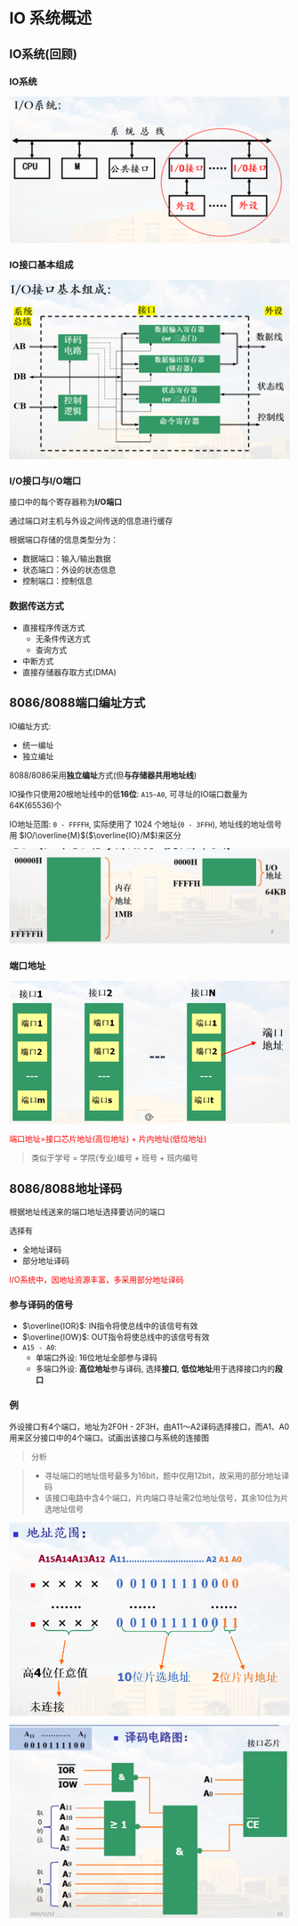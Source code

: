 # IO 系统概述

## IO系统(回顾)

### IO系统

![IO系统](pics/IO%E7%B3%BB%E7%BB%9F.png)

### IO接口基本组成

![基本组成](pics/IO%E6%8E%A5%E5%8F%A3%E5%9F%BA%E6%9C%AC%E7%BB%84%E6%88%90.png)

### I/O接口与I/O端口

接口中的每个寄存器称为**I/O端口**

通过端口对主机与外设之间传送的信息进行缓存

根据端口存储的信息类型分为：

* 数据端口：输入/输出数据
* 状态端口：外设的状态信息
* 控制端口：控制信息

### 数据传送方式

* 直接程序传送方式
  * 无条件传送方式
  * 查询方式
* 中断方式
* 直接存储器存取方式(DMA)

## 8086/8088端口编址方式

IO编址方式:

* 统一编址
* 独立编址

8088/8086采用**独立编址**方式(但**与存储器共用地址线**)

IO操作只使用20根地址线中的低**16位**: `A15~A0`, 可寻址的IO端口数量为64K(65536)个

IO地址范围: `0 - FFFFH`, 实际使用了 1024 个地址(`0 - 3FFH`), 地址线的地址信号用 $IO/\overline{M}$($\overline{IO}/M$)来区分

![编址方式图例](pics/%E7%BC%96%E5%9D%80%E6%96%B9%E5%BC%8F%E5%9B%BE%E4%BE%8B.png)

### 端口地址

![端口地址](pics/%E7%AB%AF%E5%8F%A3%E5%9C%B0%E5%9D%80.png)

<font color="red">端口地址=接口芯片地址(高位地址) + 片内地址(低位地址)</font>

> 类似于学号 = 学院(专业)编号 + 班号 + 班内编号

## 8086/8088地址译码

根据地址线送来的端口地址选择要访问的端口

选择有

* 全地址译码
* 部分地址译码

<font color="red">I/O系统中，因地址资源丰富，多采用部分地址译码</font>

### 参与译码的信号

* $\overline{IOR}$: IN指令将使总线中的该信号有效
* $\overline{IOW}$: OUT指令将使总线中的该信号有效
* `A15 - A0`:
  * 单端口外设: 16位地址全部参与译码
  * 多端口外设: **高位地址**参与译码, 选择**接口**, **低位地址**用于选择接口内的**段口**

### 例

外设接口有4个端口，地址为2F0H - 2F3H，由A11～A2译码选择接口，而A1、A0用来区分接口中的4个端口。试画出该接口与系统的连接图

> 分析

> * 寻址端口的地址信号最多为16bit，题中仅用12bit，故采用的部分地址译码
> * 该接口电路中含4个端口，片内端口寻址需2位地址信号，其余10位为片选地址信号

![地址范围](pics/%E4%BE%8B1.png)

![译码电路](pics/%E4%BE%8B2.png)

